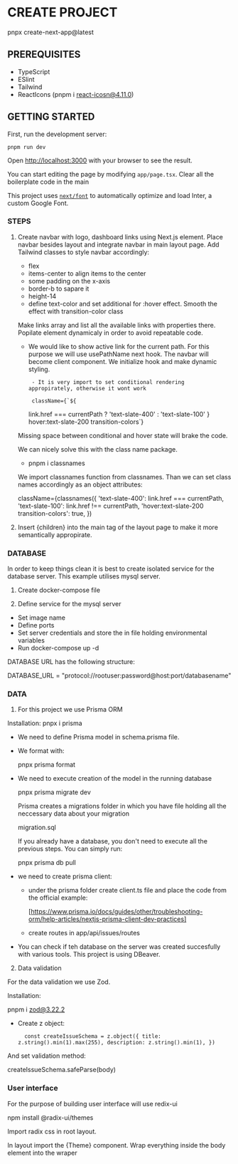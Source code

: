 # CREATE PROJECT

pnpx create-next-app@latest

## PREREQUISITES

- TypeScript
- ESlint
- Tailwind
- ReactIcons (pnpm i react-icosn@4.11.0)

## GETTING STARTED

First, run the development server:

```
pnpm run dev
```

Open [http://localhost:3000](http://localhost:3000) with your browser to see the result.

You can start editing the page by modifying `app/page.tsx`. Clear all the boilerplate code in the main

This project uses [`next/font`](https://nextjs.org/docs/basic-features/font-optimization) to automatically optimize and load Inter, a custom Google Font.

### STEPS

1.  Create navbar with logo, dashboard links using Next.js <Link /> element. Place navbar besides layout and integrate navbar in main layout page. Add Tailwind classes to style navbar accordingly:

    - flex
    - items-center to align items to the center
    - some padding on the x-axis
    - border-b to sapare it
    - height-14
    - define text-color and set additional for :hover effect. Smooth the effect with transition-color class

    Make links array and list all the available links with properties there. Popilate <Link></Link> element dynamicaly in order to avoid repeatable code.

    - We would like to show active link for the current path. For this purpose we will use usePathName next hook. The navbar will become client component. We initialize hook and
      make dynamic styling.

           - It is very import to set conditional rendering appropirately, otherwise it wont work

           className={`${

      link.href === currentPath ? 'text-slate-400' : 'text-slate-100'
      } hover:text-slate-200 transition-colors`}

    Missing space between conditional and hover state will brake the code.

    We can nicely solve this with the class name package.

    - pnpm i classnames

    We import classnames function from classnames. Than we can set class names accordingly as an object attributes:

    className={classnames({
    'text-slate-400': link.href === currentPath,
    'text-slate-100': link.href !== currentPath,
    'hover:text-slate-200 transition-colors': true,
    })

2.  Insert {children} into the main tag of the layout page to make it more semantically appropirate.

### DATABASE

In order to keep things clean it is best to create isolated service for the database server. This example utilises mysql server.

1. Create docker-compose file

2. Define service for the mysql server

- Set image name
- Define ports
- Set server credentials and store the in file holding environmental variables
- Run docker-compose up -d

DATABASE URL has the following structure:

DATABASE_URL = "protocol://rootuser:password@host:port/databasename"

### DATA

1. For this project we use Prisma ORM

Installation: pnpx i prisma

- We need to define Prisma model in schema.prisma file.
- We format with:

  pnpx prisma format

- We need to execute creation of the model in the running database

  pnpx prisma migrate dev

  Prisma creates a migrations folder in which you have file holding all the neccessary data about your migration

  migration.sql

  If you already have a database, you don't need to execute all the previous steps. You can simply run:

  pnpx prisma db pull

- we need to create prisma client:

  - under the prisma folder create client.ts file and place the code from the official example:

    [https://www.prisma.io/docs/guides/other/troubleshooting-orm/help-articles/nextjs-prisma-client-dev-practices]

  - create routes in app/api/issues/routes

- You can check if teh database on the server was created succesfully with various tools. This project is using DBeaver.

2. Data validation

For the data validation we use Zod.

Installation:

pnpm i zod@3.22.2

- Create z object:

  ` 
const createIssueSchema = z.object({
title: z.string().min(1).max(255),
description: z.string().min(1),
})`

And set validation method:

createIssueSchema.safeParse(body)

### User interface

For the purpose of building user interface will use redix-ui

npm install @radix-ui/themes

Import radix css in root layout.

In layout import the {Theme} component. Wrap everything inside the body element into the
<Theme> wraper </Theme>
